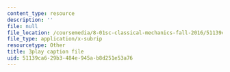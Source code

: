 ```yaml
---
content_type: resource
description: ''
file: null
file_location: /coursemedia/8-01sc-classical-mechanics-fall-2016/51139ca629b3484e945ab8d251e53a76_ZBlHexE8m6A.srt
file_type: application/x-subrip
resourcetype: Other
title: 3play caption file
uid: 51139ca6-29b3-484e-945a-b8d251e53a76
---
```

